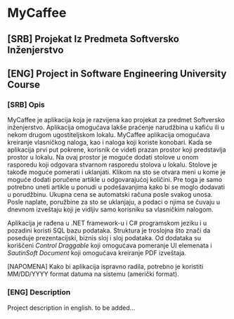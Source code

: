 # MyCaffee

## [SRB] Projekat Iz Predmeta Softversko Inženjerstvo 
## [ENG] Project in Software Engineering University Course

### [SRB] Opis
MyCaffee je aplikacija koja je razvijena kao projekat za predmet Softversko inženjerstvo. Aplikacija omogućava lakše praćenje narudžbina u kafiću ili u nekom drugom ugostiteljskom lokalu. MyCaffee aplikacija omogućava kreiranje vlasničkog naloga, kao i naloga koji koriste konobari. Kada se aplikacija prvi put pokrene, korisnik će videti prazan prostor koji predstavlja prostor u lokalu. Na ovaj prostor je moguće dodati stolove u onom rasporedu koji odgovara stvarnom rasporedu stolova u lokalu. Stolove je takođe moguće pomerati i uklanjati. Klikom na sto se otvara meni u kome je moguće dodati poručene artikle u odgovarajućoj količini. Pre toga je samo potrebno uneti artikle u ponudi u podešavanjima kako bi se moglo dodavati u porudžbinu. Ukupna cena se automatski računa posle svakog unosa. Posle naplate, poružbine za sto se uklanjaju, a podaci o njima se čuvaju u dnevnom izveštaju koji je vidljiv samo korisniku sa vlasničkim nalogom.

Aplikacija je rađena u .NET framework-u i C# programskom jeziku i u pozadini koristi SQL bazu podataka. Struktura je troslojna što znači da poseduje prezentacijski, biznis sloj i sloj podataka. Od dodataka su koriščeni _Control Draggable_ koji omogućava pomeranje UI elemenata i _SautinSoft Document_ koji omogućava kreiranje PDF izveštaja.

[NAPOMENA]
Kako bi aplikacija ispravno radila, potrebno je koristiti MM/DD/YYYY format datuma na sistemu (američki format).

### [ENG] Description
Project description in english. to be added...